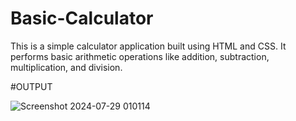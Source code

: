 # Basic-Calculator
This is a simple calculator application built using HTML and CSS. It performs basic arithmetic operations like addition, subtraction, multiplication, and division.

#OUTPUT

![Screenshot 2024-07-29 010114](https://github.com/user-attachments/assets/03036145-41a7-4efa-9ee3-2ded46c56592)
